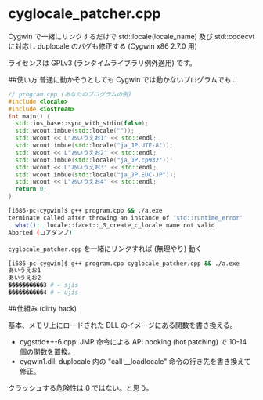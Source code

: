 # cyglocale_patcher.cpp
Cygwin で一緒にリンクするだけで std::locale(locale_name) 及び std::codecvt に対応し duplocale のバグも修正する (Cygwin x86 2.7.0 用)

ライセンスは GPLv3 (ランタイムライブラリ例外適用) です。

##使い方
普通に動かそうとしても Cygwin では動かないプログラムでも…
```cpp
// program.cpp (あなたのプログラムの例)
#include <locale>
#include <iostream>
int main() {
  std::ios_base::sync_with_stdio(false);
  std::wcout.imbue(std::locale(""));
  std::wcout << L"あいうえお1" << std::endl;
  std::wcout.imbue(std::locale("ja_JP.UTF-8"));
  std::wcout << L"あいうえお2" << std::endl;
  std::wcout.imbue(std::locale("ja_JP.cp932"));
  std::wcout << L"あいうえお3" << std::endl;
  std::wcout.imbue(std::locale("ja_JP.EUC-JP"));
  std::wcout << L"あいうえお4" << std::endl;
  return 0;
}
```
```sh
[i686-pc-cygwin]$ g++ program.cpp && ./a.exe
terminate called after throwing an instance of 'std::runtime_error'
  what():  locale::facet::_S_create_c_locale name not valid
Aborted (コアダンプ)
```
`cyglocale_patcher.cpp` を一緒にリンクすれば (無理やり) 動く
```sh
[i686-pc-cygwin]$ g++ program.cpp cyglocale_patcher.cpp && ./a.exe
あいうえお1
あいうえお2
����������3 # ← sjis
����������4 # ← ujis
```

##仕組み (dirty hack)

基本、メモリ上にロードされた DLL のイメージにある関数を書き換える。
- cygstdc++-6.cpp: JMP 命令による API hooking (hot patching) で 10-14 個の関数を置換。
- cygwin1.dll: duplocale 内の "call __loadlocale" 命令の行き先を書き換えて修正。

クラッシュする危険性は 0 ではない。と思う。
